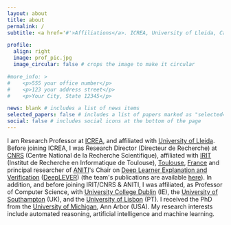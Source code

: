 ```yaml
---
layout: about
title: about
permalink: /
subtitle: <a href='#'>Affiliations</a>. ICREA, University of Lleida, Catalunya, Spain.

profile:
  align: right
  image: prof_pic.jpg
  image_circular: false # crops the image to make it circular

#more_info: >
#    <p>555 your office number</p>
#    <p>123 your address street</p>
#    <p>Your City, State 12345</p>

news: blank # includes a list of news items
selected_papers: false # includes a list of papers marked as "selected={true}"
social: false # includes social icons at the bottom of the page
---
```


I am Research Professor at [ICREA](https://www.icrea.cat/), and
affiliated with [University of Lleida](https://www.udl.cat/ca/en/). 
Before joining ICREA, I was Research Director (Directeur de Recherche)
at [CNRS](http://www.cnrs.fr/) (Centre National de la Recherche
Scientifique), affiliated with [IRIT](https://www.irit.fr/) (Institut
de Recherche en Informatique de Toulouse),
[Toulouse](https://en.wikipedia.org/wiki/Toulouse),
[France](https://en.wikipedia.org/wiki/France) and principal
researcher of [ANITI](https://aniti.univ-toulouse.fr/)'s Chair on
[Deep Learner Explanation and
Verification](https://anitideeplever.laas.fr)
([DeepLEVER](https://anitideeplever.laas.fr)) (the team's publications
are available [here](https://anitideeplever.laas.fr/publications)).
In addition, and before joining IRIT/CNRS & ANITI, I was affiliated,
as Professor of Computer Science, with [University College
Dublin](https://www.ucd.ie/) (IE), the [University of
Southampton](https://www.southampton.ac.uk/) (UK), and the [University
of Lisbon](https://www.ulisboa.pt/) (PT). I received the PhD from the
[University of Michigan](https://umich.edu/), Ann Arbor (USA). My
research interests include automated reasoning, artificial
intelligence and machine learning. 

